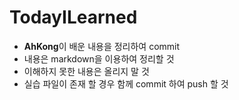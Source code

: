 # TodayILearned

- **AhKong**이 배운 내용을 정리하여 commit 
- 내용은 markdown을 이용하여 정리할 것 
- 이해하지 못한 내용은 올리지 말 것
- 실습 파일이 존재 할 경우 함께 commit 하여 push 할 것
